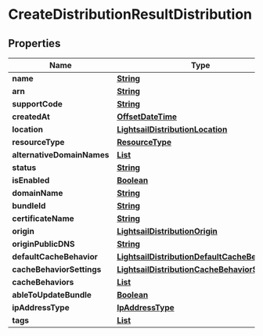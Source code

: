 

# CreateDistributionResultDistribution


## Properties

| Name | Type | Description | Notes |
|------------ | ------------- | ------------- | -------------|
|**name** | [**String**](String.md) |  |  [optional] |
|**arn** | [**String**](String.md) |  |  [optional] |
|**supportCode** | [**String**](String.md) |  |  [optional] |
|**createdAt** | [**OffsetDateTime**](OffsetDateTime.md) |  |  [optional] |
|**location** | [**LightsailDistributionLocation**](LightsailDistributionLocation.md) |  |  [optional] |
|**resourceType** | [**ResourceType**](ResourceType.md) |  |  [optional] |
|**alternativeDomainNames** | [**List**](List.md) |  |  [optional] |
|**status** | [**String**](String.md) |  |  [optional] |
|**isEnabled** | [**Boolean**](Boolean.md) |  |  [optional] |
|**domainName** | [**String**](String.md) |  |  [optional] |
|**bundleId** | [**String**](String.md) |  |  [optional] |
|**certificateName** | [**String**](String.md) |  |  [optional] |
|**origin** | [**LightsailDistributionOrigin**](LightsailDistributionOrigin.md) |  |  [optional] |
|**originPublicDNS** | [**String**](String.md) |  |  [optional] |
|**defaultCacheBehavior** | [**LightsailDistributionDefaultCacheBehavior**](LightsailDistributionDefaultCacheBehavior.md) |  |  [optional] |
|**cacheBehaviorSettings** | [**LightsailDistributionCacheBehaviorSettings**](LightsailDistributionCacheBehaviorSettings.md) |  |  [optional] |
|**cacheBehaviors** | [**List**](List.md) |  |  [optional] |
|**ableToUpdateBundle** | [**Boolean**](Boolean.md) |  |  [optional] |
|**ipAddressType** | [**IpAddressType**](IpAddressType.md) |  |  [optional] |
|**tags** | [**List**](List.md) |  |  [optional] |



